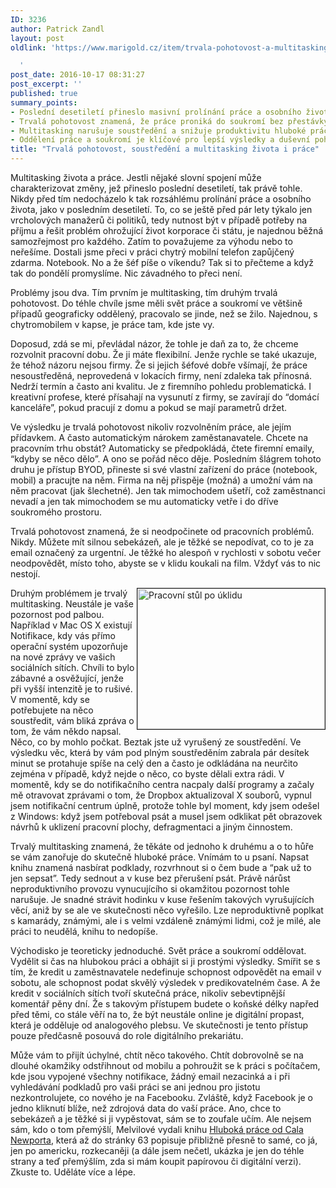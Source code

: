 ```yaml
---
ID: 3236
author: Patrick Zandl
layout: post
oldlink: 'https://www.marigold.cz/item/trvala-pohotovost-a-multitasking-zivota-i-prace

  '
post_date: 2016-10-17 08:31:27
post_excerpt: ''
published: true
summary_points:
- Poslední desetiletí přineslo masivní prolínání práce a osobního života.
- Trvalá pohotovost znamená, že práce proniká do soukromí bez přestávky.
- Multitasking narušuje soustředění a snižuje produktivitu hluboké práce.
- Oddělení práce a soukromí je klíčové pro lepší výsledky a duševní pohodu.
title: "Trvalá pohotovost, soustředění a multitasking života i práce"
---
```


Multitasking života a práce. Jestli nějaké slovní spojení může charakterizovat změny, jež přineslo poslední desetiletí, tak právě tohle. Nikdy před tím nedocházelo k tak rozsáhlému prolínání práce a osobního života, jako v posledním desetiletí. To, co se ještě před pár lety týkalo jen vrcholových manažerů či politiků, tedy nutnost být v případě potřeby na příjmu a řešit problém ohrožující život korporace či státu, je najednou běžná samozřejmost pro každého. Zatím to považujeme za výhodu  nebo to neřešíme. Dostali jsme přeci v práci chytrý mobilní telefon zapůjčený zdarma. Notebook. No a že šéf píše o víkendu? Tak si to přečteme a když tak do pondělí promyslíme. Nic závadného to přeci není. 

Problémy jsou dva. Tím prvním je multitasking, tím druhým trvalá pohotovost. Do téhle chvíle jsme měli svět práce a soukromí ve většině případů geograficky oddělený, pracovalo se jinde, než se žilo. Najednou, s chytromobilem v kapse, je práce tam, kde jste vy. 

<!--more-->

Doposud, zdá se mi, převládal názor, že tohle je daň za to, že chceme rozvolnit pracovní dobu. Že ji máte flexibilní. Jenže rychle se také ukazuje, že téhož názoru nejsou firmy. Že si jejich šéfové dobře všímají, že práce nesoustředěná, neprovedená v lokacích firmy, není zdaleka tak přínosná. Nedrží termín a často ani kvalitu. Je z firemního pohledu problematická. I kreativní profese, které přísahají na vysunutí z firmy, se zavírají do “domácí kanceláře”, pokud pracují z domu a pokud se mají parametrů držet. 

Ve výsledku je trvalá pohotovost nikoliv rozvolněním práce, ale jejím přídavkem. A často automatickým nárokem zaměstanavatele. Chcete na pracovním trhu obstát? Automaticky se předpokládá, čtete firemní emaily, “kdyby se něco dělo”. A ono se pořád něco děje. Posledním šlágrem tohoto druhu je přístup BYOD, přineste si své vlastní zařízení do práce (notebook, mobil) a pracujte na něm. Firma na něj přispěje (možná) a umožní vám na něm pracovat (jak šlechetné). Jen tak mimochodem ušetří, což zaměstnanci nevadí a jen tak mimochodem se mu  automaticky vetře i do dříve soukromého prostoru. 

Trvalá pohotovost znamená, že si neodpočinete od pracovních problémů. Nikdy. Můžete mít silnou sebekázeň, ale je těžké se nepodívat, co to je za email označený za urgentní. Je těžké ho alespoň v rychlosti v sobotu večer neodpovědět, místo toho, abyste se v klidu koukali na film. Vždyť vás to nic nestojí. 

<a href="https://www.marigold.cz/wp-content/uploads/pracovnistul.jpg"><img src="https://www.marigold.cz/wp-content/uploads/pracovnistul-300x225.jpg" alt="Pracovní stůl po úklidu" width="300" height="225" align="right" border="1" class="size-medium wp-image-3240" /></a>

Druhým problémem je trvalý multitasking. Neustále je vaše pozornost pod palbou. Například v Mac OS X existují Notifikace, kdy vás přímo operační systém upozorňuje na nové zprávy ve vašich sociálních sítích. Chvíli to bylo zábavné a osvěžující, jenže při vyšší intenzitě je to rušivé. V momentě, kdy se potřebujete na něco soustředit, vám bliká zpráva o tom, že vám někdo napsal. Něco, co by mohlo počkat. Beztak jste už vyrušený ze soustředění. Ve výsledku věc, která by vám pod plným soustředěním zabrala pár desítek minut se protahuje spíše na celý den a často je odkládána na neurčito zejména v případě, když nejde o něco, co byste dělali extra rádi. V momentě, kdy se do notifikačního centra nacpaly další programy a začaly mě otravovat zprávami o tom, že Dropbox aktualizoval X souborů, vypnul jsem notifikační centrum úplně, protože tohle byl moment, kdy jsem odešel z Windows: když jsem potřeboval psát a musel jsem odklikat pět obrazovek návrhů k uklizení pracovní plochy, defragmentaci a jiným činnostem.

Trvalý multitasking znamená, že těkáte od jednoho k druhému a o to hůře se vám zanořuje do skutečně hluboké práce. Vnímám to u psaní. Napsat knihu znamená nasbírat podklady, rozvrhnout si o čem bude a “pak už to jen sepsat”. Tedy sednout a v kuse bez přerušení psát. Právě nárůst neproduktivního provozu vynucujícího si okamžitou pozornost tohle narušuje. Je snadné strávit hodinku v kuse řešením takových vyrušujících věcí, aniž by se ale ve skutečnosti něco vyřešilo. Lze neproduktivně poplkat s kamarády, známými, ale i s velmi vzdáleně známými lidmi, což je milé, ale práci to neudělá, knihu to nedopíše. 

Východisko je teoreticky jednoduché. Svět práce a soukromí oddělovat. Vydělit si čas na hlubokou práci a obhájit si ji prostými výsledky. Smířit se s tím, že kredit u zaměstnavatele nedefinuje schopnost odpovědět na email v sobotu, ale schopnost podat skvělý výsledek v predikovatelném čase. A že kredit v sociálních sítích tvoří skutečná práce, nikoliv sebevtipnější komentář pěny dní. Že s takovým přístupem budete o koňské délky napřed před těmi, co stále věří na to, že být neustále online je digitální propast, která je odděluje od analogového plebsu. Ve skutečnosti je tento přístup pouze předčasně posouvá do role digitálního prekariátu. 

Může vám to přijít úchylné, chtít něco takového. Chtít dobrovolně se na dlouhé okamžiky odstřihnout od mobilu a pohroužit se k práci s počítačem, kde jsou vypojené všechny notifikace, žádný email nezacinká a i při vyhledávání podkladů pro vaši práci se ani jednou pro jistotu nezkontrolujete, co nového je na Facebooku. Zvláště, když Facebook je o jedno kliknutí blíže, než zdrojová data do vaší práce. Ano, chce to sebekázeň a je těžké si ji vypěstovat, sám se to zoufale učím. Ale nejsem sám, kdo o tom přemýšlí, Melvilové vydali knihu <a href="https://www.melvil.cz/kniha-hluboka-prace/">Hluboká práce od Cala Newporta</a>, která až do stránky 63 popisuje přibližně přesně to samé, co já, jen po americku, rozkecaněji (a dále jsem nečetl, ukázka je jen do téhle strany a teď přemýšlím, zda si mám koupit papírovou či digitální verzi). Zkuste to. Uděláte více a lépe.